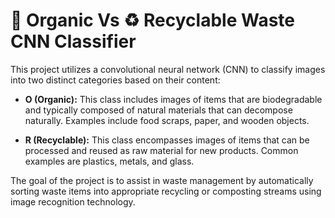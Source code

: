 # 🌿 Organic Vs ♻️ Recyclable Waste CNN Classifier

This project utilizes a convolutional neural network (CNN) to classify images into two distinct categories based on their content:

- **O (Organic):** This class includes images of items that are biodegradable and typically composed of natural materials that can decompose naturally. Examples include food scraps, paper, and wooden objects.

- **R (Recyclable):** This class encompasses images of items that can be processed and reused as raw material for new products. Common examples are plastics, metals, and glass.

The goal of the project is to assist in waste management by automatically sorting waste items into appropriate recycling or composting streams using image recognition technology.

